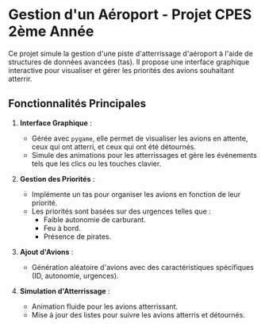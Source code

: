 # Gestion d'un Aéroport - Projet CPES 2ème Année

Ce projet simule la gestion d'une piste d'atterrissage d'aéroport à l'aide de structures de données avancées (tas). Il propose une interface graphique interactive pour visualiser et gérer les priorités des avions souhaitant atterrir.

## Fonctionnalités Principales

1. **Interface Graphique** :
   - Gérée avec `pygame`, elle permet de visualiser les avions en attente, ceux qui ont atterri, et ceux qui ont été détournés.
   - Simule des animations pour les atterrissages et gère les événements tels que les clics ou les touches clavier.

2. **Gestion des Priorités** :
   - Implémente un tas pour organiser les avions en fonction de leur priorité.
   - Les priorités sont basées sur des urgences telles que :
     - Faible autonomie de carburant.
     - Feu à bord.
     - Présence de pirates.

3. **Ajout d'Avions** :
   - Génération aléatoire d'avions avec des caractéristiques spécifiques (ID, autonomie, urgences).

4. **Simulation d'Atterrissage** :
   - Animation fluide pour les avions atterrissant.
   - Mise à jour des listes pour suivre les avions atterris et détournés.
